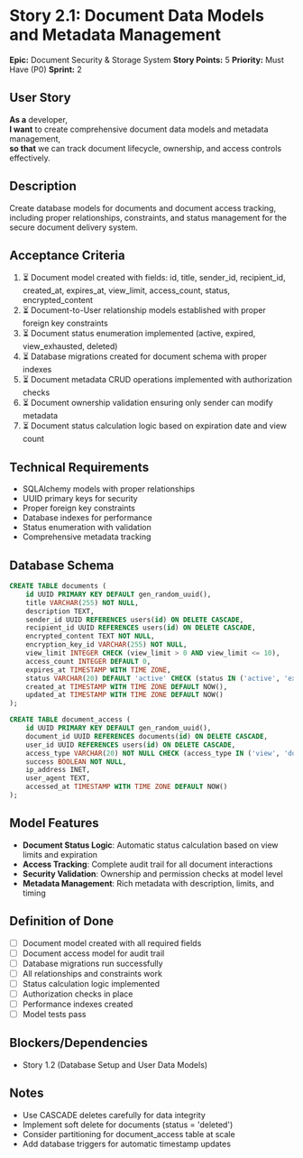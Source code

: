 # Story 2.1: Document Data Models and Metadata Management

**Epic:** Document Security & Storage System
**Story Points:** 5
**Priority:** Must Have (P0)
**Sprint:** 2

## User Story
**As a** developer,  
**I want** to create comprehensive document data models and metadata management,  
**so that** we can track document lifecycle, ownership, and access controls effectively.

## Description
Create database models for documents and document access tracking, including proper relationships, constraints, and status management for the secure document delivery system.

## Acceptance Criteria
1. ⏳ Document model created with fields: id, title, sender_id, recipient_id, created_at, expires_at, view_limit, access_count, status, encrypted_content
2. ⏳ Document-to-User relationship models established with proper foreign key constraints
3. ⏳ Document status enumeration implemented (active, expired, view_exhausted, deleted)
4. ⏳ Database migrations created for document schema with proper indexes
5. ⏳ Document metadata CRUD operations implemented with authorization checks
6. ⏳ Document ownership validation ensuring only sender can modify metadata
7. ⏳ Document status calculation logic based on expiration date and view count

## Technical Requirements
- SQLAlchemy models with proper relationships
- UUID primary keys for security
- Proper foreign key constraints
- Database indexes for performance
- Status enumeration with validation
- Comprehensive metadata tracking

## Database Schema
```sql
CREATE TABLE documents (
    id UUID PRIMARY KEY DEFAULT gen_random_uuid(),
    title VARCHAR(255) NOT NULL,
    description TEXT,
    sender_id UUID REFERENCES users(id) ON DELETE CASCADE,
    recipient_id UUID REFERENCES users(id) ON DELETE CASCADE,
    encrypted_content TEXT NOT NULL,
    encryption_key_id VARCHAR(255) NOT NULL,
    view_limit INTEGER CHECK (view_limit > 0 AND view_limit <= 10),
    access_count INTEGER DEFAULT 0,
    expires_at TIMESTAMP WITH TIME ZONE,
    status VARCHAR(20) DEFAULT 'active' CHECK (status IN ('active', 'expired', 'view_exhausted', 'deleted')),
    created_at TIMESTAMP WITH TIME ZONE DEFAULT NOW(),
    updated_at TIMESTAMP WITH TIME ZONE DEFAULT NOW()
);

CREATE TABLE document_access (
    id UUID PRIMARY KEY DEFAULT gen_random_uuid(),
    document_id UUID REFERENCES documents(id) ON DELETE CASCADE,
    user_id UUID REFERENCES users(id) ON DELETE CASCADE,
    access_type VARCHAR(20) NOT NULL CHECK (access_type IN ('view', 'download', 'metadata')),
    success BOOLEAN NOT NULL,
    ip_address INET,
    user_agent TEXT,
    accessed_at TIMESTAMP WITH TIME ZONE DEFAULT NOW()
);
```

## Model Features
- **Document Status Logic**: Automatic status calculation based on view limits and expiration
- **Access Tracking**: Complete audit trail for all document interactions
- **Security Validation**: Ownership and permission checks at model level
- **Metadata Management**: Rich metadata with description, limits, and timing

## Definition of Done
- [ ] Document model created with all required fields
- [ ] Document access model for audit trail
- [ ] Database migrations run successfully
- [ ] All relationships and constraints work
- [ ] Status calculation logic implemented
- [ ] Authorization checks in place
- [ ] Performance indexes created
- [ ] Model tests pass

## Blockers/Dependencies
- Story 1.2 (Database Setup and User Data Models)

## Notes
- Use CASCADE deletes carefully for data integrity
- Implement soft delete for documents (status = 'deleted')
- Consider partitioning for document_access table at scale
- Add database triggers for automatic timestamp updates